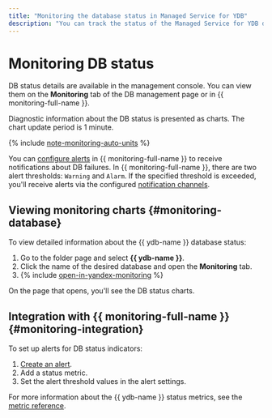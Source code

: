 ```yaml
---
title: "Monitoring the database status in Managed Service for YDB"
description: "You can track the status of the Managed Service for YDB database with monitoring tools in the management console. These tools display diagnostic information in the form of charts. You can also configure Yandex Monitoring alerts to monitor the DB status automatically."
---
```


# Monitoring DB status

DB status details are available in the management console. You can view them on the **Monitoring** tab of the DB management page or in {{ monitoring-full-name }}.

Diagnostic information about the DB status is presented as charts. The chart update period is 1 minute.

{% include [note-monitoring-auto-units](../../_includes/mdb/note-monitoring-auto-units.md) %}


You can [configure alerts](#monitoring-integration) in {{ monitoring-full-name }} to receive notifications about DB failures. In {{ monitoring-full-name }}, there are two alert thresholds: `Warning` and `Alarm`. If the specified threshold is exceeded, you'll receive alerts via the configured [notification channels](../../monitoring/concepts/alerting.md#notification-channel).


## Viewing monitoring charts {#monitoring-database}

To view detailed information about the {{ ydb-name }} database status:

1. Go to the folder page and select **{{ ydb-name }}**.
1. Click the name of the desired database and open the **Monitoring** tab.
1. {% include [open-in-yandex-monitoring](../../_includes/mdb/open-in-yandex-monitoring.md) %}

On the page that opens, you'll see the DB status charts.

## Integration with {{ monitoring-full-name }} {#monitoring-integration}

To set up alerts for DB status indicators:

1. [Create an alert](../../monitoring/operations/alert/create-alert.md).
1. Add a status metric.
1. Set the alert threshold values in the alert settings.

For more information about the {{ ydb-name }} status metrics, see the [metric reference](../../monitoring/metrics-ref/index.md#ydb).
